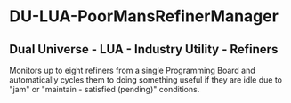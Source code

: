 # DU-LUA-PoorMansRefinerManager
## Dual Universe - LUA - Industry Utility - Refiners

Monitors up to eight refiners from a single Programming Board and automatically cycles them to doing something useful if they are idle due to "jam" or "maintain - satisfied (pending)" conditions.
